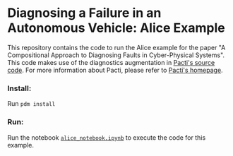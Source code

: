 # Diagnosing a Failure in an Autonomous Vehicle: Alice Example

This repository contains the code to run the Alice example for the paper "A Compositional Approach to Diagnosing Faults in Cyber-Physical Systems". This code makes use of the diagnostics augmentation in [Pacti's source code](https://github.com/pacti-org/pacti/tree/proplogic). For more information about Pacti, please refer to [Pacti's homepage](https://www.pacti.org).

### Install:

Run ```pdm install```

### Run:
Run the notebook [`alice_notebook.ipynb`](alice_notebook.ipynb) to execute the code for this example.
